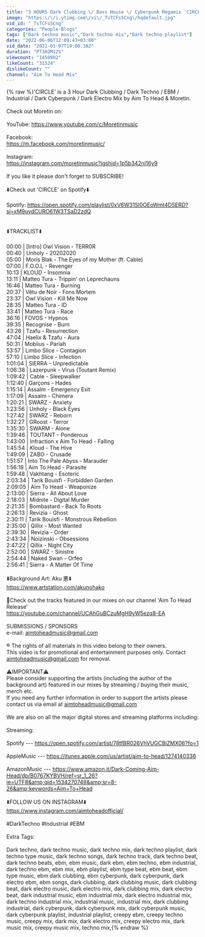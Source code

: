 ```yaml
---
title: "3 HOURS Dark Clubbing \/ Bass House \/ Cyberpunk Megamix 'CIRCLE' | Moretin x ATH"
image: "https:\/\/i.ytimg.com\/vi\/_TsTCFs5Cng\/hqdefault.jpg"
vid_id: "_TsTCFs5Cng"
categories: "People-Blogs"
tags: ["Dark techno music","Dark techno mix","Dark techno playlist"]
date: "2022-06-06T12:09:43+03:00"
vid_date: "2021-01-07T19:00:38Z"
duration: "PT3H2M12S"
viewcount: "1450802"
likeCount: "31524"
dislikeCount: ""
channel: "Aim To Head Mix"
---
```

{% raw %}'CIRCLE' is a 3 Hour Dark Clubbing / Dark Techno / EBM / Industrial / Dark Cyberpunk / Dark Electro Mix by Aim To Head &amp; Moretin.<br /><br />Check out Moretin on:<br /><br />YouTube: <a rel="nofollow" target="blank" href="https://www.youtube.com/c/Moretinmusic">https://www.youtube.com/c/Moretinmusic</a><br /><br />Facebook:<br /><a rel="nofollow" target="blank" href="https://m.facebook.com/moretinmusic/">https://m.facebook.com/moretinmusic/</a><br /><br />Instagram:<br /><a rel="nofollow" target="blank" href="https://instagram.com/moretinmusic?igshid=1p5b342ni16y9">https://instagram.com/moretinmusic?igshid=1p5b342ni16y9</a><br /><br />If you like it please don't forget to SUBSCRIBE!<br /><br />⬇️Check out 'CIRCLE' on Spotify⬇️ <br /><br />Spotify: <a rel="nofollow" target="blank" href="https://open.spotify.com/playlist/0xV6W31Sl0OEoWmt4D5ERD?si=xM9uydCURO61W3TSaD2zdQ">https://open.spotify.com/playlist/0xV6W31Sl0OEoWmt4D5ERD?si=xM9uydCURO61W3TSaD2zdQ</a><br /><br /><br />⬇️TRACKLIST⬇️<br /><br />00:00 | [Intro] Owl Vision - TERR0R <br />00:40 | Unholy - 20202020<br />05:00 | Moris Blak - The Eyes of my Mother (ft. Cable)<br />07:00 | F.O.O.L - Revenger<br />10:13 | KLOUD - Insomnia<br />13:11 | Matteo Tura - Trippin' on Leprechauns<br />16:46 | Matteo Tura - Burning<br />20:37 | Vêtu de Noir - Fons Mortem<br />23:37 | Owl Vision - Kill Me Now <br />28:35 | Matteo Tura - ID<br />33:41 | Matteo Tura - Race<br />36:16 | FOVOS - Hypnos<br />39:35 | Recognise - Burn<br />43:26 | Tzafu - Resurrection<br />47:04 | Haelix &amp; Tzafu - Aura<br />50:31 | Mobiius - Pariah<br />53:57 | Limbo Slice - Contagion<br />57:10 | Limbo Slice - Infection<br />1:01:04 | SIERRA - Unpredictable<br />1:06:38 | Lazerpunk - Virus (Toutant Remix)<br />1:09:42 | Cable - Sleepwalker<br />1:12:40 | Garçons - Hades<br />1:15:14 | Assalm - Emergency Exit<br />1:17:09 | Assalm - Chimera<br />1:20:21 | SWARZ - Anxiety<br />1:23:56 | Unholy - Black Eyes<br />1:27:42 | SWARZ - Reborn<br />1:32:27 | GRoost - Terror<br />1:35:30 | SWARM - Alone <br />1:39:46 | TOUTANT - Ponderous <br />1:43:00 | Infraction x Aim To Head - Falling <br />1:45:54 | Kloud - The Hive <br />1:49:09 | ZABO - Crusade<br />1:51:57 | Into The Pale Abyss - Marauder <br />1:56:18 | Aim To Head - Parasite <br />1:59:48 | Vakhtang - Esoteric <br />2:03:34 | Tarik Bouisfi - Forbidden Garden <br />2:09:05 | Aim To Head - Weaponize <br />2:13:00 | Sierra -  All About Love <br />2:18:03 | Midnite - Digital Murder <br />2:21:35 | Bombastard - Back To Roots <br />2:26:13 | Revizia - Ghost <br />2:30:11 | Tarik Bouisfi - Monstrous Rebellion <br />2:35:00 | Qillix - Most Wanted <br />2:39:30 | Revizia - Order <br />2:43:34 | Noizinski - Obsessions <br />2:47:22 | Qillix - Night City <br />2:52:00 | SWARZ - Sinistre <br />2:54:44 | Naked Swan - Orfeo <br />2:56:41 | Sierra - A Matter Of Time<br /><br />⬇️Background Art: Aku 悪⬇️<br /><a rel="nofollow" target="blank" href="https://www.artstation.com/akunohako">https://www.artstation.com/akunohako</a><br /><br />🍕Check out the tracks featured in our mixes on our channel 'Aim To Head Release'<br /><a rel="nofollow" target="blank" href="https://youtube.com/channel/UCAhGuBCzuMgH9yW5ezq8-EA">https://youtube.com/channel/UCAhGuBCzuMgH9yW5ezq8-EA</a> <br /><br />SUBMISSIONS / SPONSORS<br />e-mail: aimtoheadmusic@gmail.com<br /><br />® The rights of all materials in this video belong to their owners.<br />This video is for promotional and entertainment purposes only. Contact aimtoheadmusic@gmail.com for removal.<br /><br />⚠️IMPORTANT⚠️<br />Please consider supporting the artists (including the author of the background art) featured in our mixes by streaming / buying their music, merch etc. <br />If you need any further information in order to support the artists please contact us via email at aimtoheadmusic@gmail.com <br /><br />We are also on all the major digital stores and streaming platforms including:<br /><br />Streaming:<br /><br />Spotify --- <a rel="nofollow" target="blank" href="https://open.spotify.com/artist/78tfBR026VhVUGCBiZMX06?fo=1">https://open.spotify.com/artist/78tfBR026VhVUGCBiZMX06?fo=1</a><br /><br />AppleMusic --- <a rel="nofollow" target="blank" href="https://itunes.apple.com/us/artist/aim-to-head/1274140336">https://itunes.apple.com/us/artist/aim-to-head/1274140336</a><br /><br />AmazonMusic --- <a rel="nofollow" target="blank" href="https://www.amazon.it/Dark-Coming-Aim-Head/dp/B0767KYBVH/ref=sr_1_26?ie=UTF8&amp;qid=1534270748&amp;sr=8-26&amp;keywords=Aim+To+Head">https://www.amazon.it/Dark-Coming-Aim-Head/dp/B0767KYBVH/ref=sr_1_26?ie=UTF8&amp;qid=1534270748&amp;sr=8-26&amp;keywords=Aim+To+Head</a><br /><br />⬇️FOLLOW US ON INSTAGRAM⬇️<br /> <a rel="nofollow" target="blank" href="https://www.instagram.com/aimtoheadofficial/">https://www.instagram.com/aimtoheadofficial/</a><br /><br />#DarkTechno #Industrial #EBM<br /><br />Extra Tags:<br /><br />Dark techno, dark techno music, dark techno mix, dark techno playlist, dark techno type music, dark techno songs, dark techno track, dark techno beat, dark techno beats, ebm, ebm music, dark ebm, ebm techno, ebm industrial, dark techno ebm, ebm mix, ebm playlist, ebm type beat, ebm beat, ebm type music, ebm dark clubbing, ebm cyberpunk, dark cyberpunk, dark electro ebm, ebm songs, dark clubbing, dark clubbing music, dark clubbing beat, dark electro music, dark electro mix, dark clubbing mix, dark electro beat, dark industrial music, ebm industrial mix, dark electro industrial mix, dark techno industrial mix, industrial music, industrial mix, dark clubbing industrial, dark cyberpunk, dark cyberpunk mix, dark cyberpunk music, dark cyberpunk playlist, industrial playlist, creepy ebm, creepy techno music, creepy mix, dark mix, dark electro mix, creepy electro mix, dark music mix, creepy music mix, techno mix,{% endraw %}
